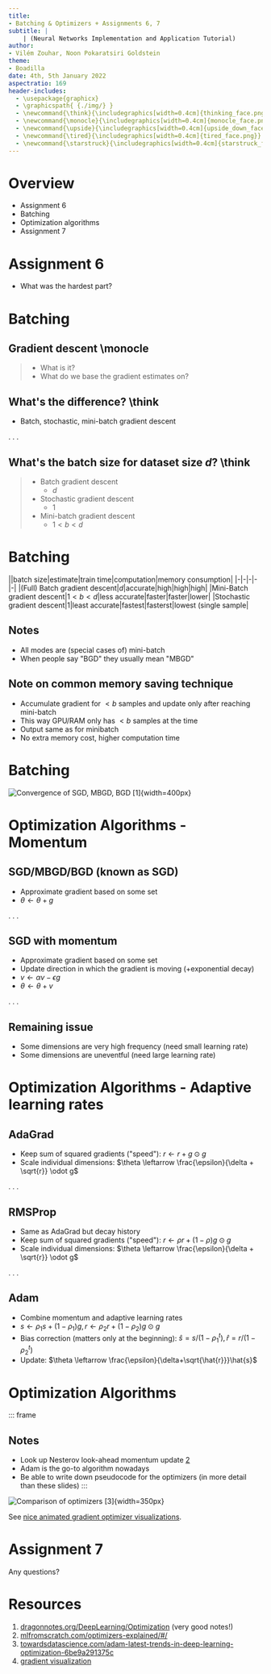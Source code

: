 ```yaml
---
title:
- Batching & Optimizers + Assignments 6, 7
subtitle: |
    | (Neural Networks Implementation and Application Tutorial)
author:
- Vilém Zouhar, Noon Pokaratsiri Goldstein
theme:
- Boadilla
date: 4th, 5th January 2022
aspectratio: 169
header-includes:
  - \usepackage{graphicx}
  - \graphicspath{ {./img/} }
  - \newcommand{\think}{\includegraphics[width=0.4cm]{thinking_face.png}}
  - \newcommand{\monocle}{\includegraphics[width=0.4cm]{monocle_face.png}}
  - \newcommand{\upside}{\includegraphics[width=0.4cm]{upside_down_face.png}}
  - \newcommand{\tired}{\includegraphics[width=0.4cm]{tired_face.png}}
  - \newcommand{\starstruck}{\includegraphics[width=0.4cm]{starstruck_face.png}}
---
```


# Overview 

- Assignment 6
- Batching
- Optimization algorithms
- Assignment 7

# Assignment 6

- What was the hardest part?

# Batching

## Gradient descent \monocle
> - What is it?
> - What do we base the gradient estimates on?

## What's the difference? \think
- Batch, stochastic, mini-batch gradient descent

. . .

## What's the batch size for dataset size $d$? \think
> - Batch gradient descent
>   - $d$
> - Stochastic gradient descent
>   - $1$
> - Mini-batch gradient descent
>   - $1<b<d$

# Batching

||batch size|estimate|train time|computation|memory consumption|
|-|-|-|-|-|
|(Full) Batch gradient descent|$d$|accurate|high|high|high|
|Mini-Batch gradient descent|$1<b<d$|less accurate|faster|faster|lower|
|Stochastic gradient descent|$1$|least accurate|fastest|fasterst|lowest (single sample|

## Notes
- All modes are (special cases of) mini-batch
- When people say "BGD" they usually mean "MBGD"

## Note on common memory saving technique
- Accumulate gradient for $<b$ samples and update only after reaching mini-batch
- This way GPU/RAM only has $<b$ samples at the time
- Output same as for minibatch
- No extra memory cost, higher computation time 

# Batching

![Convergence of SGD, MBGD, BGD [1]](sgd_mbgd_bgd.png){width=400px}

# Optimization Algorithms - Momentum

## SGD/MBGD/BGD (known as SGD)
- Approximate gradient based on some set
- $\theta \leftarrow \theta + g$

. . .

## SGD with momentum
- Approximate gradient based on some set
- Update direction in which the gradient is moving (+exponential decay)
- $v \leftarrow \alpha v - \epsilon g$
- $\theta \leftarrow \theta + v$

. . .

## Remaining issue
- Some dimensions are very high frequency (need small learning rate)
- Some dimensions are uneventful (need large learning rate)

# Optimization Algorithms - Adaptive learning rates

## AdaGrad
- Keep sum of squared gradients ("speed"): $r \leftarrow r + g \odot g$
- Scale individual dimensions: $\theta \leftarrow \frac{\epsilon}{\delta + \sqrt{r}} \odot g$

. . .

## RMSProp
- Same as AdaGrad but decay history
- Keep sum of squared gradients ("speed"): $r \leftarrow \rho r + (1-\rho) g \odot g$
- Scale individual dimensions: $\theta \leftarrow \frac{\epsilon}{\delta + \sqrt{r}} \odot g$

. . .

## Adam
- Combine momentum and adaptive learning rates
- $s \leftarrow \rho_1 s + (1-\rho_1) g, r \leftarrow \rho_2 r + (1-\rho_2) g\odot g$
- Bias correction (matters only at the beginning): $\hat{s} = s/(1-\rho_1^t), \hat{r} = r/(1-\rho_2^t)$
- Update: $\theta \leftarrow \frac{\epsilon}{\delta+\sqrt{\hat{r}}}\hat{s}$

# Optimization Algorithms

::: frame
## Notes
- Look up Nesterov look-ahead momentum update [2](https://mlfromscratch.com/optimizers-explained/#/)
- Adam is the go-to algorithm nowadays
- Be able to write down pseudocode for the optimizers (in more detail than these slides)
:::

![Comparison of optimizers [3]](optimizer_comparison.png){width=350px}

See [nice animated gradient optimizer visualizations](https://github.com/Jaewan-Yun/optimizer-visualization).

# Assignment 7

Any questions?

# Resources

1. [dragonnotes.org/DeepLearning/Optimization](https://dragonnotes.org/DeepLearning/Optimization) (very good notes!)
2. [mlfromscratch.com/optimizers-explained/#/](https://mlfromscratch.com/optimizers-explained/#/)
3. [towardsdatascience.com/adam-latest-trends-in-deep-learning-optimization-6be9a291375c](https://towardsdatascience.com/adam-latest-trends-in-deep-learning-optimization-6be9a291375c)
4. [gradient visualization](https://github.com/Jaewan-Yun/optimizer-visualization)
